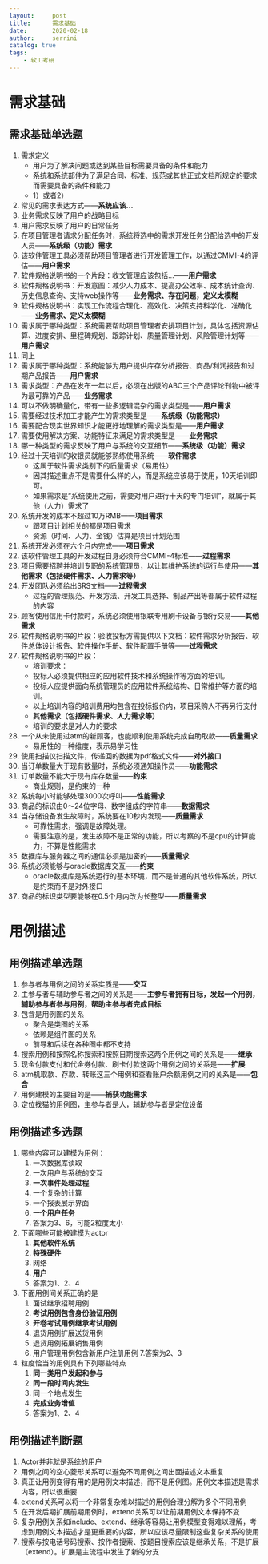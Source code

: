 ```yaml
---
layout:     post
title:      需求基础
date:       2020-02-18             
author:     serrini                 
catalog: true                       
tags:                               
    - 软工考研
---
```

# 需求基础
## 需求基础单选题
1. 需求定义
    * 用户为了解决问题或达到某些目标需要具备的条件和能力
    * 系统和系统部件为了满足合同、标准、规范或其他正式文档所规定的要求而需要具备的条件和能力
    * 1）或者2）
2. 常见的需求表达方式——**系统应该...**
3. 业务需求反映了用户的战略目标
4. 用户需求反映了用户的日常任务
5. 在项目管理者请求分配任务时，系统将选中的需求开发任务分配给选中的开发人员——**系统级（功能）需求**
6. 该软件管理工具必须帮助项目管理者进行开发管理工作，以通过CMMI-4的评估——**用户需求**
7. 软件规格说明书的一个片段：收文管理应该包括...——**用户需求**
8. 软件规格说明书：开发意图：减少人力成本、提高办公效率、成本统计查询、历史信息查询、支持web操作等——**业务需求、存在问题，定义太模糊**
9. 软件规格说明书：实现工作流程合理化、高效化、决策支持科学化、准确化——**业务需求、定义太模糊**
10. 需求属于哪种类型：系统需要帮助项目管理者安排项目计划，具体包括资源估算、进度安排、里程碑规划、跟踪计划、质量管理计划、风险管理计划等——**用户需求**
11. 同上
12. 需求属于哪种类型：系统能够为用户提供库存分析报告、商品/利润报告和过期产品报告——**用户需求**
13. 需求类型：产品在发布一年以后，必须在出版的ABC三个产品评论刊物中被评为最可靠的产品——**业务需求**
14. 可以不做明确量化，带有一些多逻辑混杂的需求类型是——**用户需求**
15. 需要经过技术加工才能产生的需求类型是——**系统级（功能需求）**
16. 需要配合现实世界知识才能更好地理解的需求类型是——**用户需求**
17. 需要使用解决方案、功能特征来满足的需求类型是——**业务需求**
18. 哪一种类型的需求反映了用户与系统的交互细节——**系统级（功能）需求**
19. 经过十天培训的收银员就能够熟练使用系统——**软件需求**
    * 这属于软件需求类别下的质量需求（易用性）
    * 因其描述重点不是需要什么样的人，而是系统应该易于使用，10天培训即可。
    * 如果需求是“系统使用之前，需要对用户进行十天的专门培训”，就属于其他（人力）需求了
20. 系统开发的成本不超过10万RMB——**项目需求**
    * 跟项目计划相关的都是项目需求
    * 资源（时间、人力、金钱）估算是项目计划范围
21. 系统开发必须在六个月内完成——**项目需求**
22. 该软件管理工具的开发过程自身必须符合CMMI-4标准——**过程需求**
23. 项目需要招聘并培训专职的系统管理员，以让其维护系统的运行与使用——**其他需求（包括硬件需求、人力需求等）**
24. 开发团队必须给出SRS文档——**过程需求**
    * 过程的管理规范、开发方法、开发工具选择、制品产出等都属于软件过程的内容
25. 顾客使用信用卡付款时，系统必须使用银联专用刷卡设备与银行交易——**其他需求**
26. 软件规格说明书的片段：验收投标方需提供以下文档：软件需求分析报告、软件总体设计报告、软件操作手册、软件配置手册等——**过程需求**
27. 软件规格说明书的片段：
    * 培训要求：
    * 投标人必须提供相应的应用软件技术和系统操作等方面的培训。
    * 投标人应提供面向系统管理员的应用软件系统结构、日常维护等方面的培训。
    * 以上培训内容的培训费用均包含在投标报价内，项目采购人不再另行支付
    * **其他需求（包括硬件需求、人力需求等）**
    * 培训的要求是对人力的要求
28. 一个从未使用过atm的新顾客，也能顺利使用系统完成自助取款——**质量需求**
    * 易用性的一种维度，表示易学习性
29. 使用扫描仪扫描文件，传递回的数据为pdf格式文件——**对外接口**
30. 当订单数量大于现有数量时，系统必须通知操作员——**功能需求**
31. 订单数量不能大于现有库存数量——**约束**
    * 商业规则，是约束的一种
32. 系统每小时能够处理3000次呼叫——**性能需求**
33. 商品的标识由0～24位字母、数字组成的字符串——**数据需求**
34. 当存储设备发生故障时，系统要在10秒内发现——**质量需求**
    * 可靠性需求，强调是故障处理。
    * 需要注意的是，发生故障不是正常的功能，所以考察的不是cpu的计算能力，不算是性能需求
35. 数据库与服务器之间的通信必须是加密的——**质量需求**
36. 系统必须能够与oracle数据库交互——**约束**
    * oracle数据库是系统运行的基本环境，而不是普通的其他软件系统，所以是约束而不是对外接口
37. 商品的标识类型要能够在0.5个月内改为长整型——**质量需求**

# 用例描述
## 用例描述单选题
1. 参与者与用例之间的关系实质是——**交互**
2. 主参与者与辅助参与者之间的关系是——**主参与者拥有目标，发起一个用例，辅助参与者参与用例，帮助主参与者完成目标**
3. 包含是用例图的关系
    * 聚合是类图的关系
    * 依赖是组件图的关系
    * 前导和后续在各种图中都不支持
4. 搜索用例和按照名称搜索和按照日期搜索这两个用例之间的关系是——**继承**
5. 现金付款支付和代金券付款、刷卡付款这两个用例之间的关系是——**扩展**
6. atm机取款、存款、转账这三个用例和查看账户余额用例之间的关系是——**包含**
7. 用例建模的主要目的是——**捕获功能需求**
8. 定位找猫的用例图，主参与者是人，辅助参与者是定位设备
## 用例描述多选题
1. 哪些内容可以建模为用例：
    1. 一次数据库读取
    2. 一次用户与系统的交互
    3. **一次事件处理过程**
    4. 一个复杂的计算
    5. 一个报表展示界面
    6. **一个用户任务**
    7. 答案为3、6，可能2粒度太小
2. 下面哪些可能被建模为actor
    1. **其他软件系统**
    2. **特殊硬件**
    3. 网络
    4. **用户**
    5. 答案为1、2、4
3. 下面用例间关系正确的是
    1. 面试继承招聘用例
    2. **考试用例包含身份验证用例**
    3. **开卷考试用例继承考试用例**
    4. 退货用例扩展送货用例
    5. 退货用例拓展销售用例
    6. 用户管理用例包含新用户注册用例
    7.答案为2、3
4. 粒度恰当的用例具有下列哪些特点
    1. **同一类用户发起和参与**
    2. **同一段时间内发生**
    3. 同一个地点发生
    4. **完成业务增值**
    5. 答案为1、2、4
## 用例描述判断题
1. Actor并非就是系统的用户
2. 用例之间的空心菱形关系可以避免不同用例之间出面描述文本重复
3. 真正让用例变得有用的是用例文本描述，而不是用例图。用例文本描述是需求内容，所以很重要
4. extend关系可以将一个非常复杂难以描述的用例合理分解为多个不同用例
5. 在开发后期扩展前期用例时，extend关系可以让前期用例文本保持不变
6. 复杂用例关系如include、extend、继承等容易让用例模型变得难以理解，考虑到用例文本描述才是更重要的内容，所以应该尽量限制这些复杂关系的使用
7. 搜索与按电话号码搜索、按作者搜索、按题目搜索应该是继承关系，不是扩展（extend）。扩展是主流程中发生了新的分支

